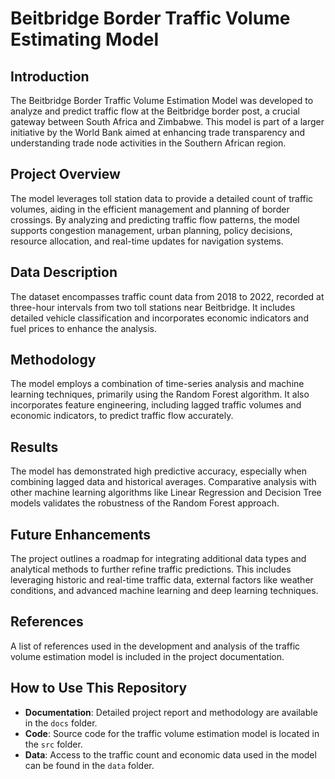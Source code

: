 # Beitbridge Border Traffic Volume Estimating Model

## Introduction
The Beitbridge Border Traffic Volume Estimation Model was developed to analyze and predict traffic flow at the Beitbridge border post, a crucial gateway between South Africa and Zimbabwe. This model is part of a larger initiative by the World Bank aimed at enhancing trade transparency and understanding trade node activities in the Southern African region.

## Project Overview
The model leverages toll station data to provide a detailed count of traffic volumes, aiding in the efficient management and planning of border crossings. By analyzing and predicting traffic flow patterns, the model supports congestion management, urban planning, policy decisions, resource allocation, and real-time updates for navigation systems.

## Data Description
The dataset encompasses traffic count data from 2018 to 2022, recorded at three-hour intervals from two toll stations near Beitbridge. It includes detailed vehicle classification and incorporates economic indicators and fuel prices to enhance the analysis.

## Methodology
The model employs a combination of time-series analysis and machine learning techniques, primarily using the Random Forest algorithm. It also incorporates feature engineering, including lagged traffic volumes and economic indicators, to predict traffic flow accurately.

## Results
The model has demonstrated high predictive accuracy, especially when combining lagged data and historical averages. Comparative analysis with other machine learning algorithms like Linear Regression and Decision Tree models validates the robustness of the Random Forest approach.

## Future Enhancements
The project outlines a roadmap for integrating additional data types and analytical methods to further refine traffic predictions. This includes leveraging historic and real-time traffic data, external factors like weather conditions, and advanced machine learning and deep learning techniques.

## References
A list of references used in the development and analysis of the traffic volume estimation model is included in the project documentation.

## How to Use This Repository
- **Documentation**: Detailed project report and methodology are available in the `docs` folder.
- **Code**: Source code for the traffic volume estimation model is located in the `src` folder.
- **Data**: Access to the traffic count and economic data used in the model can be found in the `data` folder.
